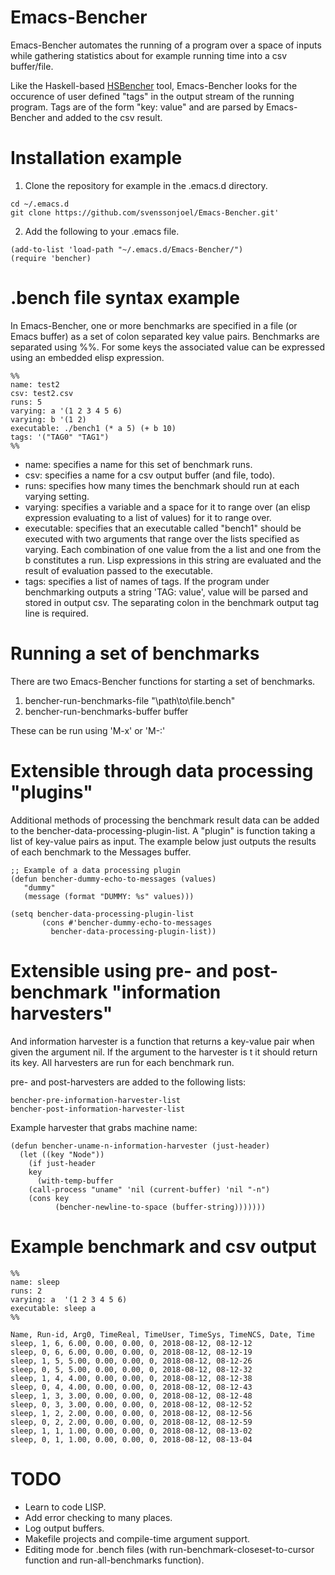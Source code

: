 # Emacs-Bencher
Emacs-Bencher automates the running of a program over a space of inputs while
gathering statistics about for example running time into a csv buffer/file. 

Like the Haskell-based [HSBencher](https://hackage.haskell.org/package/hsbencher)
tool, Emacs-Bencher looks for the occurence of user defined "tags" in the
output stream of the running program. Tags are of the form "key: value" and are
parsed by Emacs-Bencher and added to the csv result. 

# Installation example

1. Clone the repository for example in the .emacs.d directory.
```
cd ~/.emacs.d 
git clone https://github.com/svenssonjoel/Emacs-Bencher.git'
```

2. Add the following to your .emacs file.
```
(add-to-list 'load-path "~/.emacs.d/Emacs-Bencher/")
(require 'bencher)
``` 
# .bench file syntax example
In Emacs-Bencher, one or more benchmarks are specified in a file (or Emacs buffer) as a set of colon separated key value pairs.
Benchmarks are separated using %%. For some keys the associated value can be expressed using an embedded elisp expression. 

```
%%
name: test2
csv: test2.csv
runs: 5
varying: a '(1 2 3 4 5 6)
varying: b '(1 2)
executable: ./bench1 (* a 5) (+ b 10)
tags: '("TAG0" "TAG1") 
%%
```
* name: specifies a name for this set of benchmark runs.
* csv: specifies a name for a csv output buffer (and file, todo).
* runs: specifies how many times the benchmark should run at each varying setting. 
* varying: specifies a variable and a space for it to range over (an elisp expression evaluating to a list of values) for it to range over.
* executable: specifies that an executable called "bench1" should be executed with two arguments
that range over the lists specified as varying. Each combination of one value from the a list and one from the b constitutes a run. Lisp expressions in this string are evaluated and the result of evaluation passed to the executable.
* tags: specifies a list of names of tags. If the program under benchmarking outputs a string 'TAG: value', value will be parsed and stored in output csv. The separating colon in the benchmark output tag line is required. 

# Running a set of benchmarks
There are two Emacs-Bencher functions for starting a set of benchmarks.

1. bencher-run-benchmarks-file "\path\to\file.bench"
2. bencher-run-benchmarks-buffer buffer

These can be run using 'M-x' or 'M-:'

# Extensible through data processing "plugins"

Additional methods of processing the benchmark result data can be added to the bencher-data-processing-plugin-list.
A "plugin" is function taking a list of key-value pairs as input. The example below just outputs the results
of each benchmark to the Messages buffer. 

```
;; Example of a data processing plugin
(defun bencher-dummy-echo-to-messages (values)
   "dummy"
   (message (format "DUMMY: %s" values)))

(setq bencher-data-processing-plugin-list
       (cons #'bencher-dummy-echo-to-messages
 	     bencher-data-processing-plugin-list))
```

# Extensible using pre- and post-benchmark "information harvesters"

And information harvester is a function that returns a key-value pair when given
the argument nil. If the argument to the harvester is t it should return its key.
All harvesters are run for each benchmark run. 

pre- and post-harvesters are added to the following lists:
```
bencher-pre-information-harvester-list
bencher-post-information-harvester-list
```

Example harvester that grabs machine name:
```
(defun bencher-uname-n-information-harvester (just-header)
  (let ((key "Node"))
    (if just-header
	key
      (with-temp-buffer
	(call-process "uname" 'nil (current-buffer) 'nil "-n")
	(cons key
	      (bencher-newline-to-space (buffer-string)))))))
``` 


# Example benchmark and csv output

```
%%
name: sleep
runs: 2
varying: a  '(1 2 3 4 5 6)
executable: sleep a
%%
```

```
Name, Run-id, Arg0, TimeReal, TimeUser, TimeSys, TimeNCS, Date, Time
sleep, 1, 6, 6.00, 0.00, 0.00, 0, 2018-08-12, 08-12-12
sleep, 0, 6, 6.00, 0.00, 0.00, 0, 2018-08-12, 08-12-19
sleep, 1, 5, 5.00, 0.00, 0.00, 0, 2018-08-12, 08-12-26
sleep, 0, 5, 5.00, 0.00, 0.00, 0, 2018-08-12, 08-12-32
sleep, 1, 4, 4.00, 0.00, 0.00, 0, 2018-08-12, 08-12-38
sleep, 0, 4, 4.00, 0.00, 0.00, 0, 2018-08-12, 08-12-43
sleep, 1, 3, 3.00, 0.00, 0.00, 0, 2018-08-12, 08-12-48
sleep, 0, 3, 3.00, 0.00, 0.00, 0, 2018-08-12, 08-12-52
sleep, 1, 2, 2.00, 0.00, 0.00, 0, 2018-08-12, 08-12-56
sleep, 0, 2, 2.00, 0.00, 0.00, 0, 2018-08-12, 08-12-59
sleep, 1, 1, 1.00, 0.00, 0.00, 0, 2018-08-12, 08-13-02
sleep, 0, 1, 1.00, 0.00, 0.00, 0, 2018-08-12, 08-13-04
```

# TODO
  * Learn to code LISP.
  * Add error checking to many places. 
  * Log output buffers.
  * Makefile projects and compile-time argument support.
  * Editing mode for .bench files (with run-benchmark-closeset-to-cursor function and run-all-benchmarks function).
